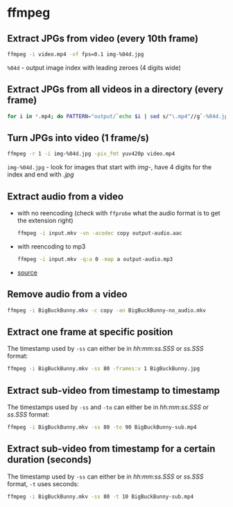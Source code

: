 # ffmpeg

## Extract JPGs from video (every 10th frame)
```bash
ffmpeg -i video.mp4 -vf fps=0.1 img-%04d.jpg
```

`%04d` - output image index with leading zeroes (4 digits wide)

## Extract JPGs from all videos in a directory (every frame)
```bash
for i in *.mp4; do PATTERN="output/`echo $i | sed s/"\.mp4"//g`-%04d.jpg"; echo $i; ffmpeg -i $i -vf fps=1 $PATTERN; done;
```

## Turn JPGs into video (1 frame/s)
```bash
ffmpeg -r 1 -i img-%04d.jpg -pix_fmt yuv420p video.mp4
```

`img-%04d.jpg` - look for images that start with *img-*, have 4 digits for the index and end with *.jpg*

## Extract audio from a video

* with no reencoding (check with `ffprobe` what the audio format is to get the extension right)

  ```bash
  ffmpeg -i input.mkv -vn -acodec copy output-audio.aac
  ```
  
* with reencoding to mp3

  ```bash
  ffmpeg -i input.mkv -q:a 0 -map a output-audio.mp3
  ```

* [source](https://stackoverflow.com/questions/9913032)

## Remove audio from a video

```bash
ffmpeg -i BigBuckBunny.mkv -c copy -an BigBuckBunny-no_audio.mkv
```

## Extract one frame at specific position

The timestamp used by `-ss` can either be in *hh:mm:ss.SSS* or *ss.SSS* format:

```bash
ffmpeg -i BigBuckBunny.mkv -ss 80 -frames:v 1 BigBuckBunny.jpg
```

## Extract sub-video from timestamp to timestamp

The timestamps used by `-ss` and `-to` can either be in *hh:mm:ss.SSS* or *ss.SSS* format:

```bash
ffmpeg -i BigBuckBunny.mkv -ss 80 -to 90 BigBuckBunny-sub.mp4
```

## Extract sub-video from timestamp for a certain duration (seconds)

The timestamp used by `-ss` can either be in *hh:mm:ss.SSS* or *ss.SSS* format, `-t` uses seconds:

```bash
ffmpeg -i BigBuckBunny.mkv -ss 80 -t 10 BigBuckBunny-sub.mp4
```
